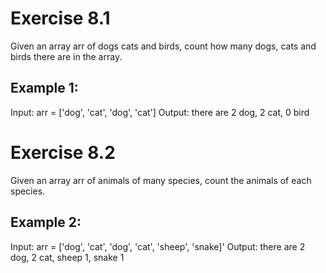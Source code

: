 # Exercise 8.1
Given an array arr of dogs cats and birds, count how many dogs, cats and birds there are in the array.

## Example 1:
Input: arr = ['dog', 'cat', 'dog', 'cat']
Output: there are 2 dog, 2 cat, 0 bird

# Exercise 8.2
Given an array arr of animals of many species, count the animals of each species.

## Example 2:
Input: arr = ['dog', 'cat', 'dog', 'cat', 'sheep', 'snake]'
Output: there are 2 dog, 2 cat, sheep 1, snake 1